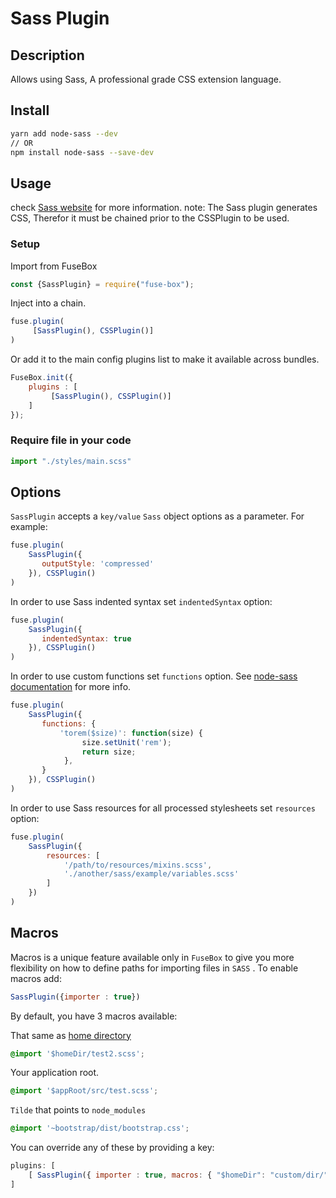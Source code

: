 # Sass Plugin

## Description
Allows using Sass, A professional grade CSS extension language.

## Install

```bash
yarn add node-sass --dev
// OR
npm install node-sass --save-dev
```

## Usage
check [Sass website](http://sass-lang.com/) for more information.
note: The Sass plugin generates CSS, Therefor it must be chained prior to the CSSPlugin to be used.

### Setup

Import from FuseBox

```js
const {SassPlugin} = require("fuse-box");
```

Inject into a chain.

```js
fuse.plugin(
     [SassPlugin(), CSSPlugin()]
)
```

Or add it to the main config plugins list to make it available across bundles.

```js
FuseBox.init({
    plugins : [
         [SassPlugin(), CSSPlugin()]
    ]
});
```

### Require file in your code
```js
import "./styles/main.scss"
```

## Options

`SassPlugin` accepts a `key/value` `Sass` object options as a parameter. For example:

```js
fuse.plugin(
    SassPlugin({
       outputStyle: 'compressed'
    }), CSSPlugin()
)
```

In order to use Sass indented syntax set `indentedSyntax` option:

```js
fuse.plugin(
    SassPlugin({
       indentedSyntax: true
    }), CSSPlugin()
)
```

In order to use custom functions set `functions` option. See [node-sass documentation](https://github.com/sass/node-sass) for more info.

```js
fuse.plugin(
    SassPlugin({
       functions: {
           'torem($size)': function(size) {
                size.setUnit('rem');
                return size;
            },
       }
    }), CSSPlugin()
)
```

In order to use Sass resources for all processed stylesheets set `resources` option:

```js
fuse.plugin(
    SassPlugin({
        resources: [
            '/path/to/resources/mixins.scss',
            './another/sass/example/variables.scss'
        ]
    })
)
```

## Macros

Macros is a unique feature available only in `FuseBox` to give you more flexibility on how to define paths for importing files in `SASS` . To enable macros add:

```js
SassPlugin({importer : true})
```

By default, you have 3 macros available:

That same as [home directory](#home-directory)
```css
@import '$homeDir/test2.scss';
```

Your application root.

```css
@import '$appRoot/src/test.scss';
```

`Tilde` that points to `node_modules`

```css
@import '~bootstrap/dist/bootstrap.css';
```

You can override any of these by providing a key:

```js
plugins: [
    [ SassPlugin({ importer : true, macros: { "$homeDir": "custom/dir/" }}), CSSPlugin() ]
]
```
